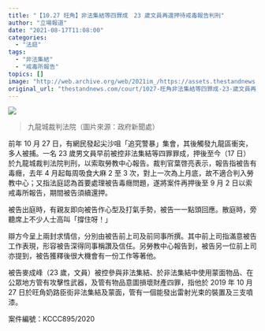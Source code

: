 ```yaml
---
title: "【10.27 旺角】非法集結等四罪成　23 歲文員再還押待戒毒報告判刑"
author: "立場報道"
date: "2021-08-17T11:08:00"
categories:
  - "法庭"
tags:
  - "非法集結"
  - "戒毒所報告"
topics: []
image: "http://web.archive.org/web/2021im_/https://assets.thestandnews.com/media/photos/20201130-25_0GjMV_zxJhZEQ.png"
original_url: "thestandnews.com/court/1027-旺角非法集結等四罪成-23-歲文員再還押待戒毒報告判刑"
---
```

![](http://web.archive.org/web/2021im_/https://assets.thestandnews.com/media/photos/20201130-25_0GjMV_zxJhZEQ.png)
> 九龍城裁判法院（圖片來源：政府新聞處）

前年 10 月 27 日，有網民發起尖沙咀「追究警暴」集會，其後觸發九龍區衝突，多人被捕。一名 23 歲男文員早前被控非法集結等四罪罪成，押後至今（17 日）於九龍城裁判法院判刑，以索取勞教中心報告。裁判官葉啓亮表示，報告指被告有毒癮，去年 4 月起每周吸食大麻 2 至 3 次，對上一次為上月底，故不適合判入勞教中心；又指法庭認為首要處理被告毒癮問題，遂將案件再押後至 9 月 2 日以索戒毒所報告，期間被告須續還押。

被告出庭時，有親友即向被告作心型及打氣手勢，被告一一點頭回應。散庭時，旁聽席上不少人士高叫「撐住呀！」

辯方今呈上兩封求情信，分別由被告前上司及前同事所撰。其中前上司指滿意被告工作表現，形容被告深得同事稱讚及信任。另勞教中心報告到，被告另一位前上司亦提到，被告獲釋後很大機會有一份工作等著他。

被告麥成峰（23 歲，文員）被控參與非法集結、於非法集結中使用蒙面物品、在公眾地方管有攻擊性武器，及管有物品意圖損壞財產四罪，指他於 2019 年 10 月 27 日於旺角奶路臣街非法集結及蒙面，管有一個能發出雷射光束的裝置及三支噴漆。

案件編號：KCCC895/2020